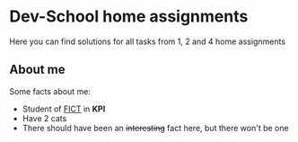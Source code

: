 ﻿# Dev-School home assignments
 
Here you can find solutions for all tasks from 1, 2 and 4 home assignments

## About me

Some facts about me:

+ Student of [FICT](https://fictadvisor.com/) in **KPI**
+ Have 2 cats
+ There should have been an ~~interesting~~ fact here, but there won't be one
